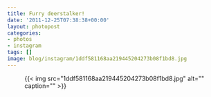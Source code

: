 ```yaml
---
title: Furry deerstalker!
date: '2011-12-25T07:38:38+00:00'
layout: photopost
categories:
- photos
- instagram
tags: []
image: blog/instagram/1ddf581168aa219445204273b08f1bd8.jpg
---
```


<figure class="photo photo--square">
  {{< img src="1ddf581168aa219445204273b08f1bd8.jpg" alt="" caption="" >}}

</figure>



